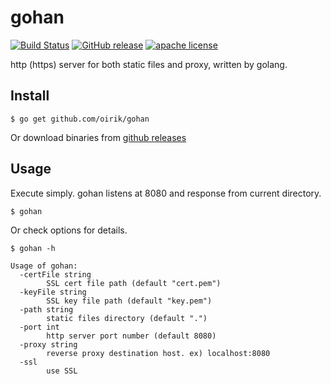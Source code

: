 # gohan

[![Build Status](https://travis-ci.org/oirik/gohan.svg?branch=master)](https://travis-ci.org/oirik/gohan)
[![GitHub release](https://img.shields.io/github/release/oirik/gohan.svg)](RELEASE)
[![apache license](https://img.shields.io/badge/license-Apache-blue.svg)](LICENSE)

http (https) server for both static files and proxy, written by golang.

## Install

```
$ go get github.com/oirik/gohan
```

Or download binaries from [github releases](https://github.com/oirik/gohan/releases)

## Usage

Execute simply. gohan listens at 8080 and response from current directory.

```
$ gohan
```

Or check options for details.

```
$ gohan -h

Usage of gohan:
  -certFile string
        SSL cert file path (default "cert.pem")
  -keyFile string
        SSL key file path (default "key.pem")
  -path string
        static files directory (default ".")
  -port int
        http server port number (default 8080)
  -proxy string
        reverse proxy destination host. ex) localhost:8080
  -ssl
        use SSL

```
